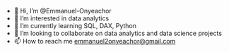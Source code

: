 - 👋 Hi, I’m @Emmanuel-Onyeachor
- 👀 I’m interested in data analytics
- 🌱 I’m currently learning SQL, DAX, Python
- 💞️ I’m looking to collaborate on data analytics and data science projects
- 📫 How to reach me emmanuel2onyeachor@gmail.com

<!---
Emmanuel-Onyeachor/Emmanuel-Onyeachor is a ✨ special ✨ repository because its `README.md` (this file) appears on your GitHub profile.
You can click the Preview link to take a look at your changes.
--->
